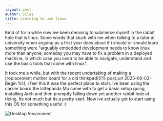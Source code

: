 ```yaml
---
layout: post
author: Silas
title: Learning to use linux
---
```


Kind of for a while now ive been meaning to submerse myself in the rabbit 
hole that is linux. Some words that stuck with me when talking to a tutor at university when arguing as a first year does about if i should or should learn 
something were "arguably embedded development needs to know linux more than anyone, someday you may have to fix a problem in a deployed machine, in which case 
you *need* to be able to navigate, understand and use the basic tools that come with linux".

It took me a while, but with the recent undertaking of making a 
[replacement mother board for a old thinkpad]({% post_url 
2025-06-02-Begin %}), i feel this it was the 
perfect place to start. Ive been using the carrier board the lattepanda 
Mu came with to get a basic setup going, installing Arch and then 
promptly falling down yet another rabbit hole of ricing. Its not much but 
its a pretty start. Now ive actually got to start using this OS for 
something useful :/

![Desktop 
!enviroment](/assets/image/Linux/Screenshot-2025-06-13.png)
